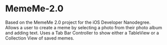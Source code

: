 # MemeMe-2.0

Based on the MemeMe 2.0 project for the iOS Developer Nanodegree. Allows a user to create a meme by selecting a photo from their photo album and adding text. Uses a Tab Bar Controller to show either a TableView or a Collection View of saved memes.
